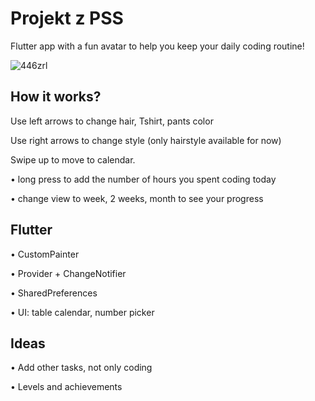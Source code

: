 
# Projekt z PSS

Flutter app with a fun avatar to help you keep your daily coding routine!

![446zrl](https://user-images.githubusercontent.com/64398325/83942454-be4f9700-a7f3-11ea-8d06-c5069712cf87.gif)

## How it works?

Use left arrows to change hair, Tshirt, pants color

Use right arrows to change style (only hairstyle available for now)

Swipe up to move to calendar.

  • long press to add the number of hours you spent coding today
  
  • change view to week, 2 weeks, month to see your progress

## Flutter 
  • CustomPainter
  
  •	Provider + ChangeNotifier
  
  •	SharedPreferences
  
  •	UI: table calendar, number picker
  
 ## Ideas
  • Add other tasks, not only coding
  
  • Levels and achievements
  
  
